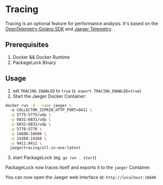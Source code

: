 # Tracing

Tracing is an optional feature for performance analysis.
It's based on the [OpenTelemetry Golang SDK](https://github.com/open-telemetry/opentelemetry-go) and [Jaeger Telemetry](https://www.jaegertracing.io/).

## Prerequisites

1. Docker && Docker Runtime
2. PackageLock Binary

## Usage

1. set `TRACING_ENABLED` to `true` (`$ export TRACING_ENABLED=true`)
2. Start the Jaeger Docker Container:
```bash
docker run -d --name jaeger \ 
  -e COLLECTOR_ZIPKIN_HTTP_PORT=9411 \
  -p 5775:5775/udp \
  -p 6831:6831/udp \
  -p 6832:6832/udp \
  -p 5778:5778 \
  -p 16686:16686 \
  -p 14268:14268 \
  -p 9411:9411 \
  jaegertracing/all-in-one:latest
```
3. start PackageLock (eg. `go run . start`)

PackageLock now traces itself and exports it to the `jaeger` Container.

You can now open the Jaeger web interface at: `http://localhost:16686`
